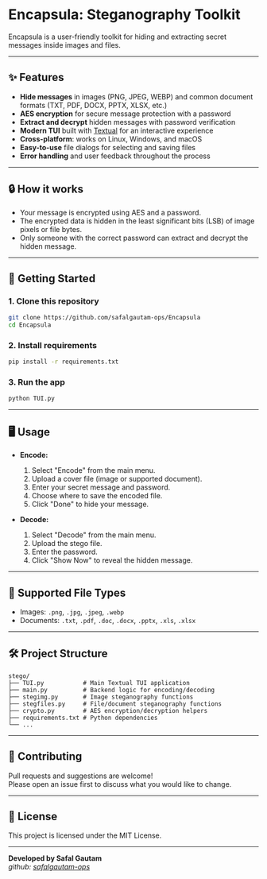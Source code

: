 # Encapsula: Steganography Toolkit

Encapsula is a user-friendly toolkit for hiding and extracting secret messages inside images and files.  

---

## ✨ Features

- **Hide messages** in images (PNG, JPEG, WEBP) and common document formats (TXT, PDF, DOCX, PPTX, XLSX, etc.)
- **AES encryption** for secure message protection with a password
- **Extract and decrypt** hidden messages with password verification
- **Modern TUI** built with [Textual](https://github.com/Textualize/textual) for an interactive experience
- **Cross-platform**: works on Linux, Windows, and macOS
- **Easy-to-use** file dialogs for selecting and saving files
- **Error handling** and user feedback throughout the process

---

## 🔒 How it works

- Your message is encrypted using AES and a password.
- The encrypted data is hidden in the least significant bits (LSB) of image pixels or file bytes.
- Only someone with the correct password can extract and decrypt the hidden message.

---

## 🚀 Getting Started

### 1. Clone this repository

```bash
git clone https://github.com/safalgautam-ops/Encapsula
cd Encapsula
```

### 2. Install requirements

```bash
pip install -r requirements.txt
```

### 3. Run the app

```bash
python TUI.py
```

---

## 🖥️ Usage

- **Encode:**  
  1. Select "Encode" from the main menu.
  2. Upload a cover file (image or supported document).
  3. Enter your secret message and password.
  4. Choose where to save the encoded file.
  5. Click "Done" to hide your message.

- **Decode:**  
  1. Select "Decode" from the main menu.
  2. Upload the stego file.
  3. Enter the password.
  4. Click "Show Now" to reveal the hidden message.

---

## 📂 Supported File Types

- Images: `.png`, `.jpg`, `.jpeg`, `.webp`
- Documents: `.txt`, `.pdf`, `.doc`, `.docx`, `.pptx`, `.xls`, `.xlsx`

---

## 🛠️ Project Structure

```
stego/
├── TUI.py           # Main Textual TUI application
├── main.py          # Backend logic for encoding/decoding
├── stegimg.py       # Image steganography functions
├── stegfiles.py     # File/document steganography functions
├── crypto.py        # AES encryption/decryption helpers
├── requirements.txt # Python dependencies
└── ...
```

---

## 🤝 Contributing

Pull requests and suggestions are welcome!  
Please open an issue first to discuss what you would like to change.

---

## 📄 License

This project is licensed under the MIT License.

---

**Developed by Safal Gautam**  
*github: [safalgautam-ops](https://github.com/safalgautam-ops)*
